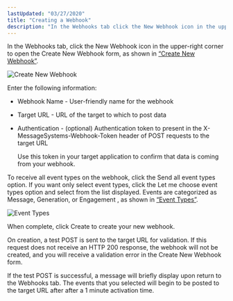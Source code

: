 ```yaml
---
lastUpdated: "03/27/2020"
title: "Creating a Webhook"
description: "In the Webhooks tab click the New Webhook icon in the upper right corner to open the Create New Webhook form as shown in Figure 60 2 Create New Webhook Figure 60 2 Create New Webhook Enter the following information Webhook Name User friendly name for the webhook Target URL..."
---
```


In the Webhooks tab, click the New Webhook icon in the upper-right corner to open the Create New Webhook form, as shown in [“Create New Webhook”](/momentum/4/web-ui-webhooks-create#figure_create_webhook).

<a name="figure_create_webhook"></a> 


![Create New Webhook](images/create_webhook.png)

Enter the following information:

*   Webhook Name - User-friendly name for the webhook

*   Target URL - URL of the target to which to post data

*   Authentication - (optional) Authentication token to present in the X-MessageSystems-Webhook-Token header of POST requests to the target URL

    Use this token in your target application to confirm that data is coming from your webhook.

To receive all event types on the webhook, click the Send all event types option. If you want only select event types, click the Let me choose event types option and select from the list displayed. Events are categorized as Message, Generation, or Engagement , as shown in [“Event Types”](/momentum/4/web-ui-webhooks-create#figure_event_types).

<a name="figure_event_types"></a> 


![Event Types](images/event_types.png)

When complete, click Create to create your new webhook.

On creation, a test POST is sent to the target URL for validation. If this request does not receive an HTTP 200 response, the webhook will not be created, and you will receive a validation error in the Create New Webhook form.

If the test POST is successful, a message will briefly display upon return to the Webhooks tab. The events that you selected will begin to be posted to the target URL after after a 1 minute activation time.